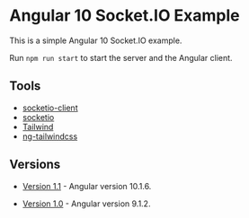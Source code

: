 # Angular 10 Socket.IO Example

This is a simple Angular 10 Socket.IO example.

Run `npm run start` to start the server and the Angular client.

## Tools

- [socketio-client](https://github.com/socketio/socket.io-client)
- [socketio](https://github.com/socketio/socket.io)
- [Tailwind](https://tailwindcss.com)
- [ng-tailwindcss](https://github.com/tehpsalmist/ng-tailwindcss)

## Versions

- [Version 1.1](https://github.com/DavidBuck/angular-socket-io-example/tree/v1.1) - Angular version 10.1.6.

- [Version 1.0](https://github.com/DavidBuck/angular-socket-io-example/tree/v1.0) - Angular version 9.1.2.
